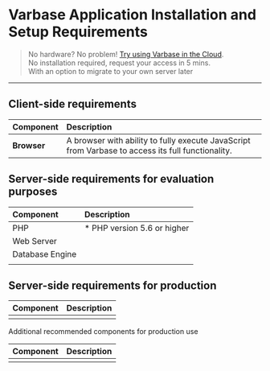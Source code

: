 # Varbase Application Installation and Setup Requirements

> No hardware? No problem! [Try using Varbase in the Cloud](https://www.vardot.com/products-services/product-info/varbase-enterprise-website-platform#block-webform-request-free-demo).  
> No installation required, request your access in 5 mins.  
> With an option to migrate to your own server later

---

## Client-side requirements

| **Component** | **Description** |
| :--- | :--- |
| **Browser** | A browser with ability to fully execute JavaScript from Varbase to access its full functionality. |

## 

## Server-side requirements for evaluation purposes

| **Component** | **Description** |
| :--- | :--- |
| PHP | \* PHP version 5.6 or higher |
| Web Server |  |
| Database Engine |  |
|  |  |

## 

## Server-side requirements for production

| **Component** | **Description** |
| :--- | :--- |
|  |  |

Additional recommended components for production use

| **Component** | Description |
| :--- | :--- |
|  |  |



